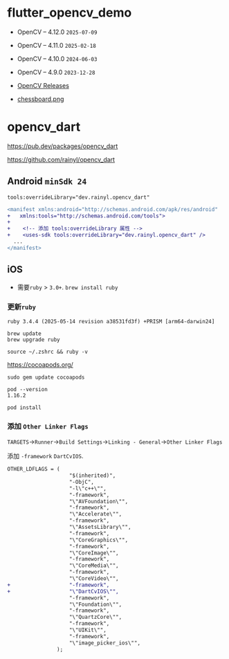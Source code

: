 # flutter_opencv_demo

- OpenCV – 4.12.0 `2025-07-09`
- OpenCV – 4.11.0 `2025-02-18`
- OpenCV – 4.10.0 `2024-06-03`
- OpenCV – 4.9.0  `2023-12-28`

- [OpenCV Releases](https://opencv.org/releases/)
- [chessboard.png](https://github.com/opencv/opencv/blob/4.12.0/samples/data/chessboard.png)

# opencv_dart

https://pub.dev/packages/opencv_dart

https://github.com/rainyl/opencv_dart

## Android `minSdk 24`

`tools:overrideLibrary="dev.rainyl.opencv_dart"`

```diff
<manifest xmlns:android="http://schemas.android.com/apk/res/android"
+   xmlns:tools="http://schemas.android.com/tools">
+  
+    <!-- 添加 tools:overrideLibrary 属性 -->
+    <uses-sdk tools:overrideLibrary="dev.rainyl.opencv_dart" />
  ...
</manifest>
```

## iOS

- 需要`ruby` > `3.0+`. `brew install ruby`

### 更新`ruby`

`ruby 3.4.4 (2025-05-14 revision a38531fd3f) +PRISM [arm64-darwin24]`

```shell
brew update
brew upgrade ruby

source ~/.zshrc && ruby -v
```
https://cocoapods.org/

```
sudo gem update cocoapods

pod --version
1.16.2

pod install
```

### 添加 `Other Linker Flags`

`TARGETS`->`Runner`->`Build Settings`->`Linking - General`->`Other Linker Flags`

添加 `-framework` `DartCvIOS`.

```diff
OTHER_LDFLAGS = (
					"$(inherited)",
					"-ObjC",
					"-l\"c++\"",
					"-framework",
					"\"AVFoundation\"",
					"-framework",
					"\"Accelerate\"",
					"-framework",
					"\"AssetsLibrary\"",
					"-framework",
					"\"CoreGraphics\"",
					"-framework",
					"\"CoreImage\"",
					"-framework",
					"\"CoreMedia\"",
					"-framework",
					"\"CoreVideo\"",
+				    "-framework",
+				    "\"DartCvIOS\"",
					"-framework",
					"\"Foundation\"",
					"-framework",
					"\"QuartzCore\"",
					"-framework",
					"\"UIKit\"",
					"-framework",
					"\"image_picker_ios\"",
				);
```
